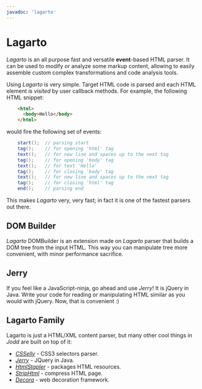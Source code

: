 ```yaml
---
javadoc: 'lagarto'
---
```


# Lagarto

*Lagarto* is an all purpose fast and versatile **event**-based HTML
parser. It can be used to modify or analyze some markup content,
allowing to easily assemble custom complex transformations and code
analysis tools.

Using *Lagarto* is very simple. Target HTML code is parsed and each HTML
element is *visited* by user callback methods. For example, the
following HTML snippet:

~~~~~ html
    <html>
      <body>Hello</body>
    </html>
~~~~~

would fire the following set of events:

~~~~~ java
    start();  // parsing start
    tag();    // for opening 'html' tag
    text();   // for new line and spaces up to the next tag
    tag();    // for opening 'body' tag
    text();   // for text 'Hello'
    tag();    // for closing 'body' tag
    text();   // for new line and spaces up to the next tag
    tag();    // for closing 'html' tag
    end();    // parsing end
~~~~~

This makes *Lagarto* very, very fast; in fact it is one of the fastest
parsers out there.

## DOM Builder

*Lagarto* DOMBuilder is an extension made on *Lagarto* parser that
builds a DOM tree from the input HTML. This way you can manipulate
tree more convenient, with minor performance sacrifice.

## Jerry

If you feel like a JavaScript-ninja, go ahead and use *Jerry*! It is
jQuery in Java. Write your code for reading or manipulating HTML similar as you
would with jQuery. Now, that is convenient :)

## Lagarto Family

Lagarto is just a HTML/XML content parser, but many other cool things in
*Jodd* are built on top of it:

* [*CSSelly*](/csselly/) - CSS3 selectors parser.
* [*Jerry*](/jerry/) - JQuery in Java.
* [*HtmlStapler*](/htmlstapler/) - packages HTML resources.
* [*StripHtml*](strip-html.html) - compress HTML page.
* [*Decora*](/decora/) - web decoration framework.
